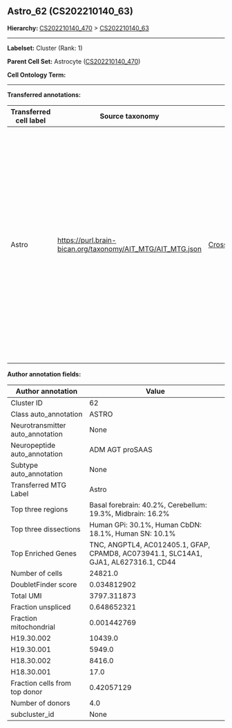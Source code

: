 ## Astro_62 (CS202210140_63)
<b>Hierarchy: </b>
[CS202210140_470](https://purl.brain-bican.org/taxonomy/CS202210140#CS202210140_470) >
[CS202210140_63](https://purl.brain-bican.org/taxonomy/CS202210140#CS202210140_63)

---


**Labelset:** Cluster (Rank: 1)

**Parent Cell Set:** Astrocyte ([CS202210140_470](https://purl.brain-bican.org/taxonomy/CS202210140#CS202210140_470))



**Cell Ontology Term:** 

[MARKER GENES.]: #


---

[TRANSFERRED ANNOTATIONS.]: #


**Transferred annotations:**

| Transferred cell label | Source taxonomy | Source node accession | Algorithm name | Comment |
|------------------------|-----------------|-----------------------|----------------|---------|
|Astro|https://purl.brain-bican.org/taxonomy/AIT_MTG/AIT_MTG.json|[CrossArea_subclass:e47396020a](https://purl.brain-bican.org/taxonomy/AIT_MTG#CrossArea_subclass_e47396020a)||We performed PCA (50 components) on our full dataset, trained a random forest classifier (scikit-learn, class_ weight=‘balanced’, max_depth=50) on the MTG labels, and then predicted labels for all cells. We labeled each cluster with the mode of its constituent cells if two conditions were met: more than 0.8 of predicted labels matched the mode, and the mean probability of these pre- dictions was greater than 0.8.|

[AUTHOR ANNOTATION FIELDS.]: #


**Author annotation fields:**

| Author annotation | Value |
|-------------------|-------|
|Cluster ID|62|
|Class auto_annotation|ASTRO|
|Neurotransmitter auto_annotation|None|
|Neuropeptide auto_annotation|ADM AGT proSAAS|
|Subtype auto_annotation|None|
|Transferred MTG Label|Astro|
|Top three regions|Basal forebrain: 40.2%, Cerebellum: 19.3%, Midbrain: 16.2%|
|Top three dissections|Human GPi: 30.1%, Human CbDN: 18.1%, Human SN: 10.1%|
|Top Enriched Genes|TNC, ANGPTL4, AC012405.1, GFAP, CPAMD8, AC073941.1, SLC14A1, GJA1, AL627316.1, CD44|
|Number of cells|24821.0|
|DoubletFinder score|0.034812902|
|Total UMI|3797.311873|
|Fraction unspliced|0.648652321|
|Fraction mitochondrial|0.001442769|
|H19.30.002|10439.0|
|H19.30.001|5949.0|
|H18.30.002|8416.0|
|H18.30.001|17.0|
|Fraction cells from top donor|0.42057129|
|Number of donors|4.0|
|subcluster_id|None|
